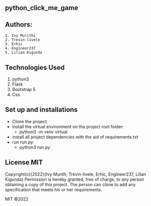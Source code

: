 ## python_click_me_game
## Authors: 
    1. Ivy Murithi
    2. Trevin-livele
    3. Erhic
    4. Engineer237
    5. Lilian Kigunda
## Technologies Used
1. python3
2. Flask
3. Bootstrap 5
4. Css
## Set up and installations
* Clone the project
* install the virtual environment on the project root folder:
    * python3 -m venv virtual
* install all project dependencies with the aid of requirements.txt
* run run.py:  
    * python3 run.py

## License MIT
Copyright(c){2022}{Ivy Murith, Trevin-livele, Erhic, Engineer237, Lilian Kigunda} Permission is hereby granted, free of charge, to any person obtaining a copy of this project. The person can clone to add any specification that meets his or her requirements.

MIT ©2022 
